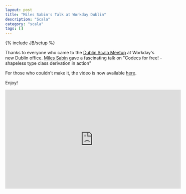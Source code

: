 ```yaml
---
layout: post
title: "Miles Sabin's Talk at Workday Dublin"
description: "Scala"
category: "scala"
tags: []
---
```

{% include JB/setup %}

Thanks to everyone who came to the [Dublin Scala Meetup](http://www.meetup.com/Dublin-Scala-users-group/events/223835810/) at Workday's new Dublin office. 
[Miles Sabin](https://twitter.com/milessabin) gave a fascinating talk on "Codecs for free! - shapeless type class derivation in action"

For those who couldn't make it, the video is now available [here](https://www.youtube.com/watch?v=LaOiBdrM8uo&feature=youtu.be).

Enjoy!

<iframe width="560" height="315" src="https://www.youtube.com/embed/LaOiBdrM8uo" frameborder="0" allowfullscreen></iframe>

